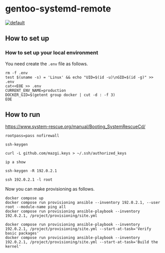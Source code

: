 # gentoo-systemd-remote

[![default](https://github.com/mazgi/gentoo-systemd-remote/workflows/default/badge.svg)](https://github.com/mazgi/gentoo-systemd-remote/actions?query=workflow%3Adefault)

## How to set up

### How to set up your local environment

You need create the `.env` file as follows.

```shellsession
rm -f .env
test $(uname -s) = 'Linux' && echo "UID=$(id -u)\nGID=$(id -g)" >> .env
cat<<EOE >> .env
CURRENT_ENV_NAME=production
DOCKER_GID=$(getent group docker | cut -d : -f 3)
EOE
```

## How to run

https://www.system-rescue.org/manual/Booting_SystemRescueCd/

```shellsession
rootpass=pass nofirewall
```

```shellsession
ssh-keygen
```

```shellsession
curl -L github.com/mazgi.keys > ~/.ssh/authorized_keys
```

```shellsession
ip a show
```

```shellsession
ssh-keygen -R 192.0.2.1
```

```shellsession
ssh 192.0.2.1 -l root
```

Now you can make provisioning as follows.

```shellsession
docker compose up
docker compose run provisioning ansible --inventory 192.0.2.1, --user root --module-name ping all
docker compose run provisioning ansible-playbook --inventory 192.0.2.1, /project/provisioning/site.yml
```

```shellsession
docker compose run provisioning ansible-playbook --inventory 192.0.2.1, /project/provisioning/site.yml --start-at-task='Verify basic packages'
docker compose run provisioning ansible-playbook --inventory 192.0.2.1, /project/provisioning/site.yml --start-at-task='Build the kernel'
```
